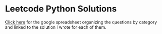 # Leetcode Python Solutions
[Click here](https://docs.google.com/spreadsheets/d/1EmRVQ2KEknTREwNd4-2qbSzScHMvgzDT0yGGT5u-yA8/edit?usp=sharing) for the google spreadsheet
organizing the questions by category and linked to the solution I wrote for each of them.
